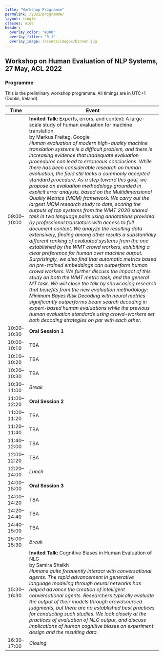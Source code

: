 ```yaml
---
title: "Workshop Programme"
permalink: /2021/programme/
layout: single
classes: wide
header:
  overlay_color: "#000"
  overlay_filter: "0.1"
  overlay_image: /assets/images/banner.jpg
---
```


## Workshop on Human Evaluation of NLP Systems, 27 May, ACL 2022

### Programme
This is the preliminary workshop programme. All timings are in UTC+1 (Dublin, Ireland).

| Time          | Event                                |
| ------------- | ------------------------------------ |
| 09:00–10:00 | **Invited Talk:** Experts, errors, and context: A large-scale study of human evaluation for machine translation<br>by Markus Freitag, Google<br><em>Human evaluation of modern high-quality machine translation systems is a difficult problem, and there is increasing evidence that inadequate evaluation procedures can lead to erroneous conclusions. While there has been considerable research on human evaluation, the field still lacks a commonly accepted standard procedure. As a step toward this goal, we propose an evaluation methodology grounded in explicit error analysis, based on the Multidimensional Quality Metrics (MQM) framework. We carry out the largest MQM research study to date, scoring the outputs of top systems from the WMT 2020 shared task in two language pairs using annotations provided by professional translators with access to full document context. We analyze the resulting data extensively, finding among other results a substantially different ranking of evaluated systems from the one established by the WMT crowd workers, exhibiting a clear preference for human over machine output. Surprisingly, we also find that automatic metrics based on pre-trained embeddings can outperform human crowd workers. We further discuss the impact of this study on both the WMT metric task, and the general MT task. We will close the talk by showcasing research that benefits from the new evaluation methodology: Minimum Bayes Risk Decoding with neural metrics significantly outperforms beam search decoding in expert-based human evaluations while the previous human evaluation standards using crowd-workers set both decoding strategies on par with each other.</em><br> |
| 10:00–10:30 | **Oral Session 1** |
| 10:00–10:10 | TBA    |
| 10:10–10:20 | TBA    |
| 10:20–10:30 | TBA    |
| 10:30–11:00 | *Break*                              |
| 11:00–12:20 | **Oral Session 2** |
| 11:00–11:20 | TBA    |
| 11:20–11:40 | TBA    |
| 11:40–12:00 | TBA    |
| 12:00–12:20 | TBA    |
| 12:20–14:00 | *Lunch*                              |
| 14:00–15:00 | **Oral Session 3**|
| 14:00–14:20 | TBA   |
| 14:20–14:40 | TBA   |
| 14:40–15:00 | TBA   |
| 15:00–15:30 | *Break*                              |
| 15:30–16:30 | **Invited Talk:** Cognitive Biases in Human Evaluation of NLG <br>by Samira Shaikh<br><em>Humans quite frequently interact with conversational agents.  The rapid advancement in generative language modeling through neural networks has helped advance the creation of intelligent conversational agents. Researchers typically evaluate the output of their models through crowdsourced judgments, but there are no established best practices for conducting such studies. We look closely at the practices of evaluation of NLG output, and discuss implications of human cognitive biases on experiment design and the resulting data.</em><br>  |
| 16:30–17:00 | *Closing*                            |


